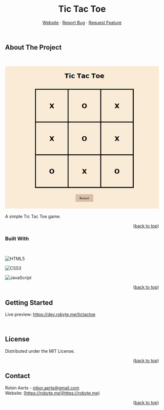 <div align="center">

<h1>Tic Tac Toe</h1>

<div>
    <a href="https://dev.robyte.me/tictactoe">Website</a>
    ·
    <a href="https://github.com/robinaerts/tictactoe/issues">Report Bug</a>
    ·
    <a href="https://github.com/robinaerts/tictactoe/issues">Request Feature</a>
  </p>
</div>
</div>
<br/>


<!-- ABOUT THE PROJECT -->

## About The Project
<br/>

![Preview][preview]

A simple Tic Tac Toe game.

<p align="right">(<a href="#top">back to top</a>)</p>

### Built With

<br/>

![HTML5](https://img.shields.io/badge/html5-%23E34F26.svg?style=for-the-badge&logo=html5&logoColor=white)

![CSS3](https://img.shields.io/badge/css3-%231572B6.svg?style=for-the-badge&logo=css3&logoColor=white)

![JavaScript](https://img.shields.io/badge/javascript-%23323330.svg?style=for-the-badge&logo=javascript&logoColor=%23F7DF1E)

<p align="right">(<a href="#top">back to top</a>)</p>

<!-- GETTING STARTED -->

## Getting Started

Live preview: https://dev.robyte.me/tictactoe

<br/>

<!-- LICENSE -->

## License

Distributed under the MIT License.

<p align="right">(<a href="#top">back to top</a>)</p>

<!-- CONTACT -->

## Contact

Robin Aerts - nibor.aerts@gmail.com<br>
Website: [https://robyte.me](https://robyte.me)


<p align="right">(<a href="#top">back to top</a>)</p>


[preview]: ./preview.png